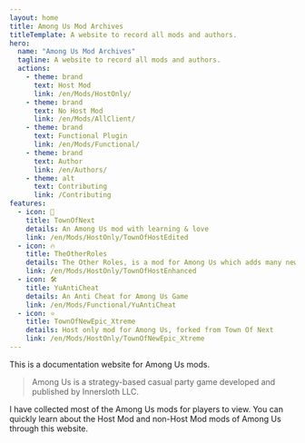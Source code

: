 ```yaml
---
layout: home
title: Among Us Mod Archives
titleTemplate: A website to record all mods and authors.
hero:
  name: "Among Us Mod Archives"
  tagline: A website to record all mods and authors.
  actions:
    - theme: brand
      text: Host Mod
      link: /en/Mods/HostOnly/
    - theme: brand
      text: No Host Mod
      link: /en/Mods/AllClient/
    - theme: brand
      text: Functional Plugin
      link: /en/Mods/Functional/
    - theme: brand
      text: Author
      link: /en/Authors/
    - theme: alt
      text: Contributing
      link: /Contributing
features:
  - icon: 🌿
    title: TownOfNext
    details: An Among Us mod with learning & love
    link: /en/Mods/HostOnly/TownOfHostEdited
  - icon: 🔥
    title: TheOtherRoles
    details: The Other Roles, is a mod for Among Us which adds many new roles, new Settings and new Custom Hats to the game.
    link: /en/Mods/HostOnly/TownOfHostEnhanced
  - icon: 🛠️
    title: YuAntiCheat
    details: An Anti Cheat for Among Us Game
    link: /en/Mods/Functional/YuAntiCheat
  - icon: ⭐️
    title: TownOfNewEpic_Xtreme
    details: Host only mod for Among Us, forked from Town Of Next
    link: /en/Mods/HostOnly/TownOfNewEpic_Xtreme
---
```

<!--不要在其它语言显示这个提示,请在其它语言注释他。
爱发电尚不支持PayPal,Visa等其它支付方式。
> [!IMPORTANT] QingFeng入驻爱发电辣~
> 我需要赞助才能给服务器续费……所以金主大大们能给点打赏吗?(星星眼)<br>
> 请[点击此处访问赞助页面](/donate)了解更多。-->

This is a documentation website for Among Us mods.<br>
> Among Us is a strategy-based casual party game developed and published by Innersloth LLC.

I have collected most of the Among Us mods for players to view. You can quickly learn about the Host Mod and non-Host Mod mods of Among Us through this website.